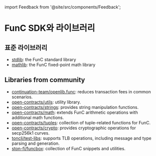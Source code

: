 import Feedback from '@site/src/components/Feedback';

# FunC SDK와 라이브러리

## 표준 라이브러리

- [stdlib](https://github.com/ton-blockchain/ton/blob/master/crypto/smartcont/stdlib.fc/): the FunC standard library
- [mathlib](https://github.com/ton-blockchain/ton/blob/master/crypto/smartcont/mathlib.fc/): the FunC fixed-point math library

## Libraries from community

- [continuation-team/openlib.func](https://github.com/continuation-team/openlib.func/): reduces transaction fees in common scenarios.
- [open-contracts/utils](https://github.com/TonoxDeFi/open-contracts/tree/main/contracts/utils/): utility library.
- [open-contracts/strings](https://github.com/TonoxDeFi/open-contracts/tree/main/contracts/strings/): provides string manipulation functions.
- [open-contracts/math](https://github.com/TonoxDeFi/open-contracts/tree/main/contracts/math/): extends FunC arithmetic operations with additional math functions.
- [open-contracts/tuples](https://github.com/TonoxDeFi/open-contracts/tree/main/contracts/tuples/): collection of tuple-related functions for FunC.
- [open-contracts/crypto](https://github.com/TonoxDeFi/open-contracts/tree/main/contracts/crypto/): provides cryptographic operations for secp256k1 curves.
- [toncli/test-libs](https://github.com/disintar/toncli/tree/master/src/toncli/lib/test-libs/): supports TLB operations, including message and type parsing and generation.
- [ston-fi/funcbox](https://github.com/ston-fi/funcbox/): collection of FunC snippets and utilities.

<Feedback />

